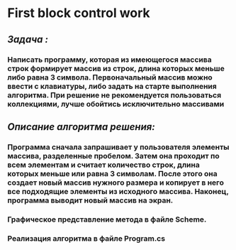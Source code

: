 # First block control work
## *Задача :* 
### Написать программу, которая из имеющегося массива строк формирует массив из строк, длина которых меньше либо равна 3 символа. Первоначальный массив можно ввести с клавиатуры, либо задать на старте выполнения алгоритма. При решение не рекомендуется пользоваться коллекциями, лучше обойтись исключительно массивами
## _Описание алгоритма решения:_
### Программа сначала запрашивает у пользователя элементы массива, разделенные пробелом. Затем она проходит по всем элементам и считает количество строк, длина которых меньше или равна 3 символам. После этого она создает новый массив нужного размера и копирует в него все подходящие элементы из исходного массива. Наконец, программа выводит новый массив на экран.
### Графическое представление метода в файле Scheme.
### Реализация алгоритма в файле Program.cs